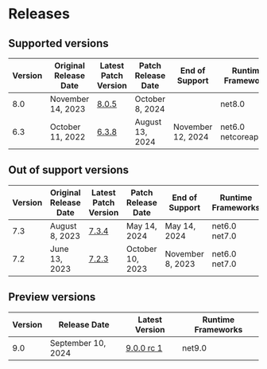# Releases

## Supported versions

| Version | Original Release Date | Latest Patch Version | Patch Release Date | End of Support | Runtime Frameworks |
| --- | --- | --- | --- | --- | --- |
| 8.0 | November 14, 2023 | [8.0.5](https://github.com/dotnet/dotnet-monitor/releases/tag/v8.0.5) | October 8, 2024 |  | net8.0 |
| 6.3 | October 11, 2022 | [6.3.8](https://github.com/dotnet/dotnet-monitor/releases/tag/v6.3.8) | August 13, 2024 | November 12, 2024 | net6.0<br/>netcoreapp3.1 |


## Out of support versions

| Version | Original Release Date | Latest Patch Version | Patch Release Date | End of Support | Runtime Frameworks |
| --- | --- | --- | --- | --- | --- |
| 7.3 | August 8, 2023 | [7.3.4](https://github.com/dotnet/dotnet-monitor/releases/tag/v7.3.4) | May 14, 2024 | May 14, 2024 | net6.0<br/>net7.0 |
| 7.2 | June 13, 2023 | [7.2.3](https://github.com/dotnet/dotnet-monitor/releases/tag/v7.2.3) | October 10, 2023 | November 8, 2023 | net6.0<br/>net7.0 |


## Preview versions

| Version | Release Date | Latest Version | Runtime Frameworks |
| --- | --- | --- | --- |
| 9.0 | September 10, 2024 | [9.0.0 rc 1](https://github.com/dotnet/dotnet-monitor/releases/tag/v9.0.0-rc.1.24453.3) | net9.0 |


